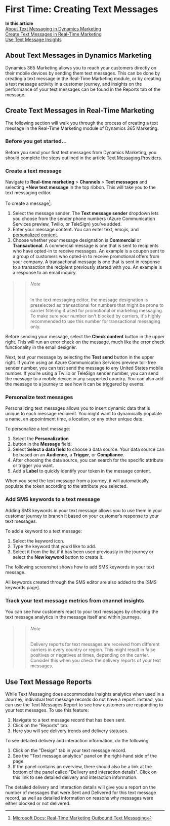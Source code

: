 # First Time: Creating Text Messages

[comment]: <> (`Export To: Web/02_02_CreatingTextMessages.html`)

**In this article**
    <br>[About Text Messaging in Dynamics Marketing](#about-text-messaging-in-dynamics-marketing)
    <br>[Create Text Messages in Real-Time Marketing](#create-text-messages-in-real-time-marketing)
    <br>[Use Text Message Insights](#use-text-message-insights)

## About Text Messages in Dynamics Marketing

Dynamics 365 Marketing allows you to reach your customers directly on their mobile devices by sending them text messages.  This can be done by creating a text message in the Real-Time Marketing module, or by creating a text message activity in a customer journey, and insights on the performance of your text messages can be found in the Reports tab of the message.

## Create Text Messages in Real-Time Marketing

The following section will walk you through the process of creating a text message in the Real-Time Marketing module of Dynamics 365 Marketing.

### Before you get started...

Before you send your first text messages from Dynamics Marketing, you should complete the steps outlined in the article [Text Messaging Providers](../../01_Setup/Web/01_03_TextMessagingProviders.html).

### Create a text message

Navigate to **Real-time marketing** > **Channels** > **Text messages** and selecting **+New text message** in the top ribbon. This will take you to the text messaging editor.

To create a message[^1]:

1. Select the message sender. The **Text message sender** dropdown lets you choose from the sender phone numbers (Azure Communication Services preview, Twilio, or TeleSign) you’ve added.
2. Enter your message content. You can enter text, emojis, and [personalized content](https://learn.microsoft.com/en-us/dynamics365/marketing/real-time-marketing-outbound-text-messaging#personalize-text-messages).
3. Choose whether your message designation is **Commercial** or **Transactional**. A commercial message is one that is sent to recipients who have opted-in to receive messages. An example is a coupon sent to a group of customers who opted-in to receive promotional offers from your company. A transactional message is one that is sent in response to a transaction the recipient previously started with you. An example is a response to an email inquiry.

> > ###### Note
> > In the text messaging editor, the message designation is preselected as transactional for numbers that might be prone to carrier filtering if used for promotional or marketing messaging. To make sure your number isn't blocked by carriers, it's highly recommended to use this number for transactional messaging only.

Before sending your message, select the **Check content** button in the upper right. This will run an error check on the message, much like the error check functionality in the email designer.

Next, test your message by selecting the **Test send** button in the upper right. If you’re using an Azure Communication Services preview toll-free sender number, you can test send the message to any United States mobile number. If you’re using a Twilio or TeleSign sender number, you can send the message to a mobile device in any supported country. You can also add the message to a journey to see how it can be triggered by events.

### Personalize text messages

Personalizing text messages allows you to insert dynamic data that is unique to each message recipient. You might want to dynamically populate a name, an appointment time, a location, or any other unique data.

To personalize a text message:

1. Select the **Personalization**
2. button in the **Message** field.
3. Select **Select a data field** to choose a data source. Your data source can be based on an **Audience**, a **Trigger**, or **Compliance**.
4. After choosing the data source, you can search for the specific attribute or trigger you want.
5. Add a **Label** to quickly identify your token in the message content.

When you send the text message from a journey, it will automatically populate the token according to the attribute you selected.

### Add SMS keywords to a text message

Adding SMS keywords in your text message allows you to use them in your customer journey to branch it based on your customer’s response to your text messages.

To add a keyword to a text message:

1. Select the keyword icon.
2. Type the keyword that you’d like to add.
3. Select it from the list if it has been used previously in the journey or select the **New keyword** button to create it.

The following screenshot shows how to add SMS keywords in your text message.

All keywords created through the SMS editor are also added to the [SMS keywords page].

### Track your text message metrics from channel insights

You can see how customers react to your text messages by checking the text message analytics in the message itself and within journeys.

> > ###### Note
> > Delivery reports for text messages are received from different carriers in every country or region. This might result in false positives or negatives at times, depending on the carrier. Consider this when you check the delivery reports of your text messages.

[^1]: [Microsoft Docs: Real-Time Marketing Outbound Text Messaging](https://docs.microsoft.com/en-us/dynamics365/marketing/real-time-marketing-outbound-text-messaging)

## Use Text Message Reports

While Text Messaging does accommodate Insights analytics when used in a Journey, individual text message records do not have a report.  Instead, you can use the Text Messages Report to see how customers are responding to your text messages.  To use this feature:

1. Navigate to a text message record that has been sent.
2. Click on the "Reports" tab.
3. Here you will see delivery trends and delivery statuses.

To see detailed delivery and interaction information, do the following:

1. Click on the "Design" tab in your text message record.
2. See the "Text message analytics" panel on the right-hand side of the page.
3. If the panel contains an overview, there should also be a link at the bottom of the panel called "Delivery and interaction details".  Click on this link to see detailed delivery and interaction information.

The detailed delivery and interaction details will give you a report on the number of messages that were Sent and Delivered for this text message record, as well as detailed information on reasons why messages were either blocked or not delivered.